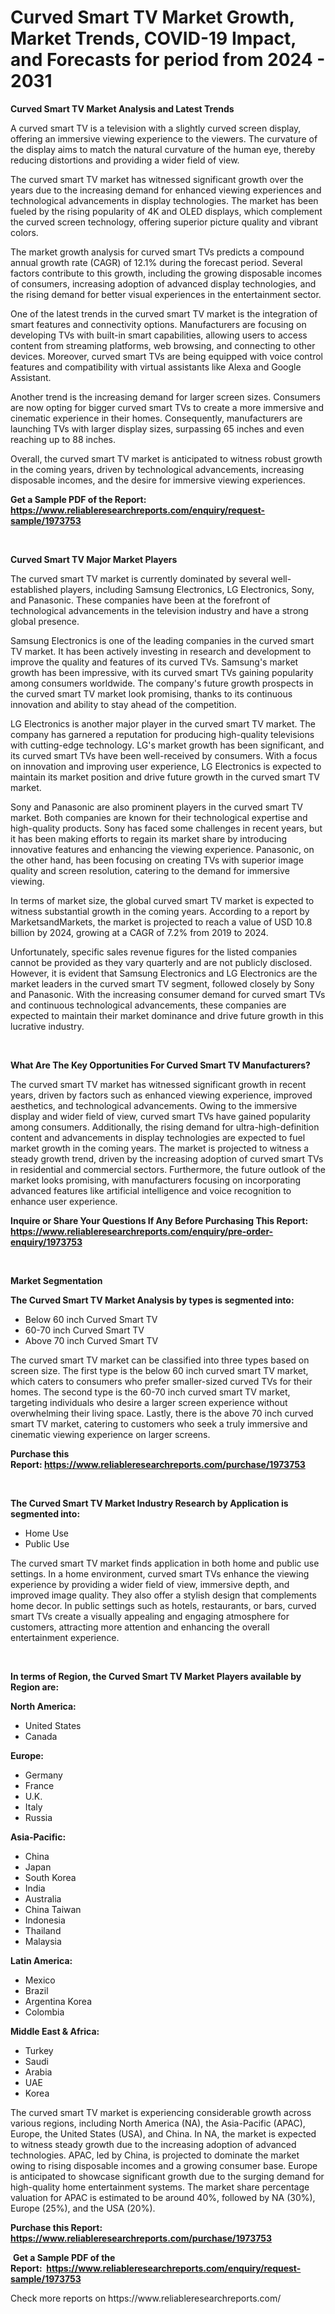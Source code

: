 <p><h1>Curved Smart TV Market Growth, Market Trends, COVID-19 Impact, and Forecasts for period from 2024 - 2031</h1></p><p><strong>Curved Smart TV Market Analysis and Latest Trends</strong></p>
<p><p>A curved smart TV is a television with a slightly curved screen display, offering an immersive viewing experience to the viewers. The curvature of the display aims to match the natural curvature of the human eye, thereby reducing distortions and providing a wider field of view.</p><p>The curved smart TV market has witnessed significant growth over the years due to the increasing demand for enhanced viewing experiences and technological advancements in display technologies. The market has been fueled by the rising popularity of 4K and OLED displays, which complement the curved screen technology, offering superior picture quality and vibrant colors.</p><p>The market growth analysis for curved smart TVs predicts a compound annual growth rate (CAGR) of 12.1% during the forecast period. Several factors contribute to this growth, including the growing disposable incomes of consumers, increasing adoption of advanced display technologies, and the rising demand for better visual experiences in the entertainment sector.</p><p>One of the latest trends in the curved smart TV market is the integration of smart features and connectivity options. Manufacturers are focusing on developing TVs with built-in smart capabilities, allowing users to access content from streaming platforms, web browsing, and connecting to other devices. Moreover, curved smart TVs are being equipped with voice control features and compatibility with virtual assistants like Alexa and Google Assistant.</p><p>Another trend is the increasing demand for larger screen sizes. Consumers are now opting for bigger curved smart TVs to create a more immersive and cinematic experience in their homes. Consequently, manufacturers are launching TVs with larger display sizes, surpassing 65 inches and even reaching up to 88 inches.</p><p>Overall, the curved smart TV market is anticipated to witness robust growth in the coming years, driven by technological advancements, increasing disposable incomes, and the desire for immersive viewing experiences.</p></p>
<p><strong>Get a Sample PDF of the Report:&nbsp; <a href="https://www.reliableresearchreports.com/enquiry/request-sample/1973753">https://www.reliableresearchreports.com/enquiry/request-sample/1973753</a></strong></p>
<p>&nbsp;</p>
<p><strong>Curved Smart TV Major Market Players</strong></p>
<p><p>The curved smart TV market is currently dominated by several well-established players, including Samsung Electronics, LG Electronics, Sony, and Panasonic. These companies have been at the forefront of technological advancements in the television industry and have a strong global presence.</p><p>Samsung Electronics is one of the leading companies in the curved smart TV market. It has been actively investing in research and development to improve the quality and features of its curved TVs. Samsung's market growth has been impressive, with its curved smart TVs gaining popularity among consumers worldwide. The company's future growth prospects in the curved smart TV market look promising, thanks to its continuous innovation and ability to stay ahead of the competition.</p><p>LG Electronics is another major player in the curved smart TV market. The company has garnered a reputation for producing high-quality televisions with cutting-edge technology. LG's market growth has been significant, and its curved smart TVs have been well-received by consumers. With a focus on innovation and improving user experience, LG Electronics is expected to maintain its market position and drive future growth in the curved smart TV market.</p><p>Sony and Panasonic are also prominent players in the curved smart TV market. Both companies are known for their technological expertise and high-quality products. Sony has faced some challenges in recent years, but it has been making efforts to regain its market share by introducing innovative features and enhancing the viewing experience. Panasonic, on the other hand, has been focusing on creating TVs with superior image quality and screen resolution, catering to the demand for immersive viewing.</p><p>In terms of market size, the global curved smart TV market is expected to witness substantial growth in the coming years. According to a report by MarketsandMarkets, the market is projected to reach a value of USD 10.8 billion by 2024, growing at a CAGR of 7.2% from 2019 to 2024.</p><p>Unfortunately, specific sales revenue figures for the listed companies cannot be provided as they vary quarterly and are not publicly disclosed. However, it is evident that Samsung Electronics and LG Electronics are the market leaders in the curved smart TV segment, followed closely by Sony and Panasonic. With the increasing consumer demand for curved smart TVs and continuous technological advancements, these companies are expected to maintain their market dominance and drive future growth in this lucrative industry.</p></p>
<p>&nbsp;</p>
<p><strong>What Are The Key Opportunities For Curved Smart TV Manufacturers?</strong></p>
<p><p>The curved smart TV market has witnessed significant growth in recent years, driven by factors such as enhanced viewing experience, improved aesthetics, and technological advancements. Owing to the immersive display and wider field of view, curved smart TVs have gained popularity among consumers. Additionally, the rising demand for ultra-high-definition content and advancements in display technologies are expected to fuel market growth in the coming years. The market is projected to witness a steady growth trend, driven by the increasing adoption of curved smart TVs in residential and commercial sectors. Furthermore, the future outlook of the market looks promising, with manufacturers focusing on incorporating advanced features like artificial intelligence and voice recognition to enhance user experience.</p></p>
<p><strong>Inquire or Share Your Questions If Any Before Purchasing This Report: <a href="https://www.reliableresearchreports.com/enquiry/pre-order-enquiry/1973753">https://www.reliableresearchreports.com/enquiry/pre-order-enquiry/1973753</a></strong></p>
<p>&nbsp;</p>
<p><strong>Market Segmentation</strong></p>
<p><strong>The Curved Smart TV Market Analysis by types is segmented into:</strong></p>
<p><ul><li>Below 60 inch Curved Smart TV</li><li>60-70 inch Curved Smart TV</li><li>Above 70 inch Curved Smart TV</li></ul></p>
<p><p>The curved smart TV market can be classified into three types based on screen size. The first type is the below 60 inch curved smart TV market, which caters to consumers who prefer smaller-sized curved TVs for their homes. The second type is the 60-70 inch curved smart TV market, targeting individuals who desire a larger screen experience without overwhelming their living space. Lastly, there is the above 70 inch curved smart TV market, catering to customers who seek a truly immersive and cinematic viewing experience on larger screens.</p></p>
<p><strong>Purchase this Report:&nbsp;<a href="https://www.reliableresearchreports.com/purchase/1973753">https://www.reliableresearchreports.com/purchase/1973753</a></strong></p>
<p>&nbsp;</p>
<p><strong>The Curved Smart TV Market Industry Research by Application is segmented into:</strong></p>
<p><ul><li>Home Use</li><li>Public Use</li></ul></p>
<p><p>The curved smart TV market finds application in both home and public use settings. In a home environment, curved smart TVs enhance the viewing experience by providing a wider field of view, immersive depth, and improved image quality. They also offer a stylish design that complements home decor. In public settings such as hotels, restaurants, or bars, curved smart TVs create a visually appealing and engaging atmosphere for customers, attracting more attention and enhancing the overall entertainment experience.</p></p>
<p>&nbsp;</p>
<p><strong>In terms of Region, the Curved Smart TV Market Players available by Region are:</strong></p>
<p>
    <p> <strong> North America: </strong>
        <ul>
            <li>United States</li>
            <li>Canada</li>
        </ul>
        </p> 
    <p> <strong> Europe: </strong>
        <ul>
            <li>Germany</li>
            <li>France</li>
            <li>U.K.</li>
            <li>Italy</li>
            <li>Russia</li>
        </ul>
        </p> 
    <p> <strong> Asia-Pacific: </strong>
        <ul>
            <li>China</li>
            <li>Japan</li>
            <li>South Korea</li>
            <li>India</li>
            <li>Australia</li>
            <li>China Taiwan</li>
            <li>Indonesia</li>
            <li>Thailand</li>
            <li>Malaysia</li>
        </ul>
        </p> 
    <p> <strong> Latin America: </strong>
        <ul>
            <li>Mexico</li>
            <li>Brazil</li>
            <li>Argentina Korea</li>
            <li>Colombia</li>
        </ul>
        </p> 
    <p> <strong> Middle East & Africa: </strong>
        <ul>
            <li>Turkey</li>
            <li>Saudi</li>
            <li>Arabia</li>
            <li>UAE</li>
            <li>Korea</li>
        </ul>
    </p>
    </p>
<p><p>The curved smart TV market is experiencing considerable growth across various regions, including North America (NA), the Asia-Pacific (APAC), Europe, the United States (USA), and China. In NA, the market is expected to witness steady growth due to the increasing adoption of advanced technologies. APAC, led by China, is projected to dominate the market owing to rising disposable incomes and a growing consumer base. Europe is anticipated to showcase significant growth due to the surging demand for high-quality home entertainment systems. The market share percentage valuation for APAC is estimated to be around 40%, followed by NA (30%), Europe (25%), and the USA (20%).</p></p>
<p><strong>Purchase this Report: <a href="https://www.reliableresearchreports.com/purchase/1973753">https://www.reliableresearchreports.com/purchase/1973753</a></strong></p>
<p>&nbsp;<strong>Get a Sample PDF of the Report:&nbsp;&nbsp;<a href="https://www.reliableresearchreports.com/enquiry/request-sample/1973753">https://www.reliableresearchreports.com/enquiry/request-sample/1973753</a></strong></p>
<p><strong></strong></p>
<p>Check more reports on https://www.reliableresearchreports.com/</p>